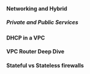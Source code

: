 #### Networking and Hybrid 

##### Private and Public Services


#### DHCP in a VPC


#### VPC Router Deep Dive


#### Stateful vs Stateless firewalls

